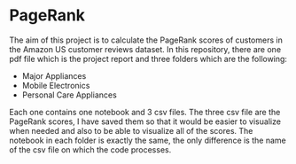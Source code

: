# PageRank
The aim of this project is to calculate the PageRank scores of customers in the Amazon US customer reviews dataset.
In this repository, there are one pdf file which is the project report and three folders which are the following:
- Major Appliances
- Mobile Electronics
- Personal Care Appliances

Each one contains one notebook and 3 csv files. The three csv file are the PageRank scores, I have saved them so that it would be easier to visualize when needed and also to be able to visualize all of the scores.
The notebook in each folder is exactly the same, the only difference is the name of the csv file on which the code processes.
